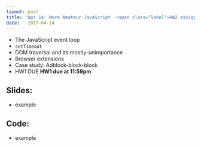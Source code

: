 ```yaml
---
layout: post
title: 'Apr 14: More Amateur JavaScript  <span class="label">HW2 assigned</span>'
date:   2017-04-14
---
```


- The JavaScript event loop
- `setTimeout`
- DOM traversal and its mostly-unimportance
- Browser extensions
- Case study: Adblock-block-block
- <span class="label">HW1 DUE</span> **HW1 due at 11:59pm**

<!--more-->

## Slides:
- example

## Code:
- example

